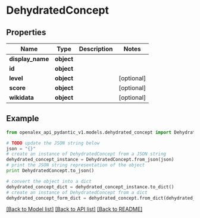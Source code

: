 # DehydratedConcept


## Properties
Name | Type | Description | Notes
------------ | ------------- | ------------- | -------------
**display_name** | **object** |  | 
**id** | **object** |  | 
**level** | **object** |  | [optional] 
**score** | **object** |  | [optional] 
**wikidata** | **object** |  | [optional] 

## Example

```python
from openalex_api_pydantic_v1.models.dehydrated_concept import DehydratedConcept

# TODO update the JSON string below
json = "{}"
# create an instance of DehydratedConcept from a JSON string
dehydrated_concept_instance = DehydratedConcept.from_json(json)
# print the JSON string representation of the object
print DehydratedConcept.to_json()

# convert the object into a dict
dehydrated_concept_dict = dehydrated_concept_instance.to_dict()
# create an instance of DehydratedConcept from a dict
dehydrated_concept_form_dict = dehydrated_concept.from_dict(dehydrated_concept_dict)
```
[[Back to Model list]](../README.md#documentation-for-models) [[Back to API list]](../README.md#documentation-for-api-endpoints) [[Back to README]](../README.md)


